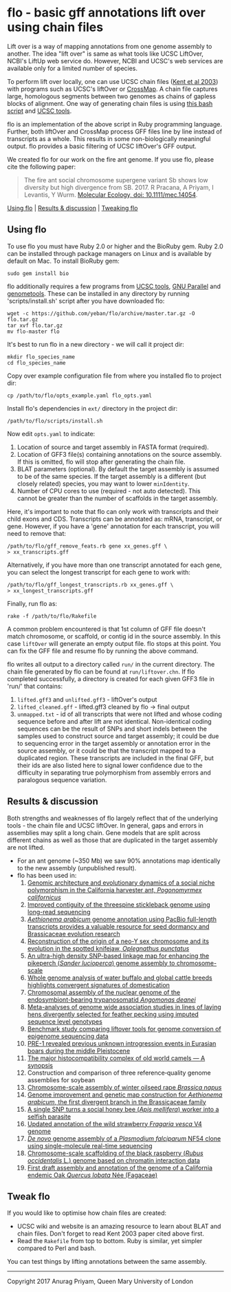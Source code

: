 # flo - basic gff annotations lift over using chain files

Lift over is a way of mapping annotations from one genome assembly to another.
The idea "lift over" is same as what tools like UCSC LiftOver, NCBI's LiftUp
web service do. However, NCBI and UCSC's web services are available only for
a limited number of species.

To perform lift over locally, one can use UCSC chain files ([Kent et al 2003][kent2003])
with programs such as UCSC's liftOver or [CrossMap][crossmap]. A chain file captures
large, homologous segments between two genomes as chains of gapless blocks of
alignment. One way of generating chain files is using [this bash script][kent-script]
and [UCSC tools][ucsc-tools].

flo is an implementation of the above script in Ruby programming language. Further,
both liftOver and CrossMap process GFF files line by line instead of transcripts as
a whole. This results in some non-biologically meaningful output. flo provides a
basic filtering of UCSC liftOver's GFF output.

We created flo for our work on the fire ant genome. If you use flo, please cite
the following paper:

> The fire ant social chromosome supergene variant Sb shows low diversity but
> high divergence from SB. 2017. R Pracana, A Priyam, I Levantis, Y Wurm.
> [Molecular Ecology, doi: 10.1111/mec.14054](http://onlinelibrary.wiley.com/doi/10.1111/mec.14054/full).

[Using flo](#using-flo) | [Results & discussion](#results--discussion) | [Tweaking flo](#tweak-flo)

## Using flo

To use flo you must have Ruby 2.0 or higher and the BioRuby gem. Ruby 2.0 can
be installed through package managers on Linux and is available by default on
Mac. To install BioRuby gem:

    sudo gem install bio

flo additionally requires a few programs from [UCSC tools][ucsc-tools], [GNU
Parallel][gnu-parallel] and [genometools][genometools]. These can be
installed in any directory by running 'scripts/install.sh' script
after you have downloaded flo:

    wget -c https://github.com/yeban/flo/archive/master.tar.gz -O flo.tar.gz
    tar xvf flo.tar.gz
    mv flo-master flo

It's best to run flo in a new directory - we will call it project dir:

    mkdir flo_species_name
    cd flo_species_name

Copy over example configuration file from where you installed flo to
project dir:

    cp /path/to/flo/opts_example.yaml flo_opts.yaml

Install flo's dependencies in `ext/` directory in the project dir:

    /path/to/flo/scripts/install.sh

Now edit `opts.yaml` to indicate:
1. Location of source and target assembly in FASTA format (required).
2. Location of GFF3 file(s) containing annotations on the source
   assembly. If this is omitted, flo will stop after generating
   the chain file.
3. BLAT parameters (optional). By default the target assembly is
   assumed to be of the same species. If the target assembly is
   a different (but closely related) species, you may want to
   lower `minIdentity`.
4. Number of CPU cores to use (required - not auto detected). This  
   cannot be greater than the number of scaffolds in the target assembly.

Here, it's important to note that flo can only work with transcripts
and their child exons and CDS. Transcripts can be annotated as: mRNA,
transcript, or gene. However, if you have a 'gene' annotation for
each transcript, you will need to remove that:

    /path/to/flo/gff_remove_feats.rb gene xx_genes.gff \
    > xx_transcripts.gff

Alternatively, if you have more than one transcript annotated for
each gene, you can select the longest transcript for each gene to
work with:

    /path/to/flo/gff_longest_transcripts.rb xx_genes.gff \
    > xx_longest_transcripts.gff

Finally, run flo as:

    rake -f /path/to/flo/Rakefile

A common problem encountered is that 1st column of GFF file doesn't match
chromosome, or scaffold, or contig id in the source assembly. In this case
`liftOver` will generate an empty output file. flo stops at this point. You
can fix the GFF file and resume flo by running the above command.

flo writes all output to a directory called `run/` in the current directory.
The chain file generated by flo can be found at `run/liftover.chn`. If flo
completed successfully, a directory is created for each given GFF3 file in
'run/' that contains:
1. `lifted.gff3` and `unlifted.gff3` - liftOver's output
2. `lifted_cleaned.gff` - lifted.gff3 cleaned by flo -> final output
3. `unmapped.txt` - id of all transcripts that were not lifted and whose
   coding sequence before and after lift are not identical. Non-identical
   coding sequences can be the result of SNPs and short indels between the
   samples used to construct source and target assembly; it could be due to
   sequencing error in the target assembly or annotation error in the source
   assembly, or it could be that the transcript mapped to a duplicated region.
   These transcripts are included in the final GFF, but their ids are also
   listed here to signal lower confidence due to the difficulty in separating
   true polymorphism from assembly errors and paralogous sequence variation.

## Results & discussion
Both strengths and weaknesses of flo largely reflect that of the underlying
tools - the chain file and UCSC liftOver. In general, gaps and errors in
assemblies may split a long chain. Gene models that are split across
different chains as well as those that are duplicated in the target
assembly are not lifted.

- For an ant genome (~350 Mb) we saw 90% annotations map identically to the new assembly (unpublished result).
- flo has been used in:
  1. [Genomic architecture and evolutionary dynamics of a social niche polymorphism in the California harvester ant, _Pogonomyrmex californicus_](https://www.biorxiv.org/content/10.1101/2021.03.21.436260v1)
  2. [Improved contiguity of the threespine stickleback genome using long-read sequencing](https://academic.oup.com/g3journal/article/11/2/jkab007/6114463)
  3. [_Aethionema arabicum_ genome annotation using PacBio full-length transcripts provides a valuable resource for seed dormancy and Brassicaceae evolution research](https://onlinelibrary.wiley.com/doi/full/10.1111/tpj.15161)
  4. [Reconstruction of the origin of a neo-Y sex chromosome and its evolution in the spotted knifejaw, _Oplegnathus punctatus_](https://academic.oup.com/mbe/article/38/6/2615/6157738)
  5. [An ultra-high density SNP-based linkage map for enhancing the pikeperch (_Sander lucioperca_) genome assembly to chromosome-scale](https://www.nature.com/articles/s41598-020-79358-z)
  6. [Whole genome analysis of water buffalo and global cattle breeds highlights convergent signatures of domestication](https://www.nature.com/articles/s41467-020-18550-1)
  7. [Chromosomal assembly of the nuclear genome of the endosymbiont-bearing trypanosomatid _Angomonas deanei_](https://academic.oup.com/g3journal/advance-article/doi/10.1093/g3journal/jkaa018/6007473)
  8. [Meta-analyses of genome wide association studies in lines of laying hens divergently selected for feather pecking using imputed sequence level genotypes](https://bmcgenet.biomedcentral.com/articles/10.1186/s12863-020-00920-9)
  9. [Benchmark study comparing liftover tools for genome conversion of epigenome sequencing data](https://academic.oup.com/nargab/article/2/3/lqaa054/5881791)
  10. [PRE-1 revealed previous unknown introgression events in Eurasian boars during the middle Pleistocene](https://academic.oup.com/gbe/article/12/10/1751/5869799)
  11. [The major histocompatibility complex of old world camels — A synopsis](https://www.mdpi.com/2073-4409/8/10/1200)
  12. Construction and comparison of three reference‐quality genome assemblies for soybean
  13. [Chromosome-scale assembly of winter oilseed rape _Brassica napus_](https://doi.org/10.3389/fpls.2020.00496)
  14. [Genome improvement and genetic map construction for _Aethionema arabicum_, the first divergent branch in the Brassicaceae family](https://academic.oup.com/g3journal/article/9/11/3521/6026759)
  15. [A single SNP turns a social honey bee (_Apis mellifera_) worker into a selfish parasite](https://academic.oup.com/mbe/article/36/3/516/5232789)
  16. [Updated annotation of the wild strawberry _Fragaria vesca_ V4 genome](https://www.nature.com/articles/s41438-019-0142-6)
  17. [_De novo_ genome assembly of a _Plasmodium falciparum_ NF54 clone using single-molecule real-time sequencing](http://genomea.asm.org/content/6/5/e01479-17.short)
  18. [Chromosome-scale scaffolding of the black raspberry (_Rubus occidentalis_ L.) genome based on chromatin interaction data](https://www.nature.com/articles/s41438-017-0013-y)
  19. [First draft assembly and annotation of the genome of a California endemic Oak _Quercus lobata_ Née (Fagaceae)](https://doi.org/10.1534/g3.116.030411)

## Tweak flo
If you would like to optimise how chain files are created:
- UCSC wiki and website is an amazing resource to learn about BLAT and
  chain files. Don't forget to read Kent 2003 paper cited above first.
- Read the `Rakefile` from top to bottom. Ruby is similar, yet simpler
  compared to Perl and bash.

You can test things by lifting annotations between the same assembly.

---
Copyright 2017 Anurag Priyam, Queen Mary University of London

[kent-script]: http://hgwdev.cse.ucsc.edu/~kent/src/unzipped/hg/doc/liftOver.txt
[kent2003]: http://www.pnas.org/content/100/20/11484.full
[ucsc-tools]: http://hgdownload.cse.ucsc.edu/admin/exe/
[gnu-parallel]: https://www.gnu.org/software/parallel/
[genometools]: http://genometools.org/
[crossmap]: http://crossmap.sourceforge.net/
